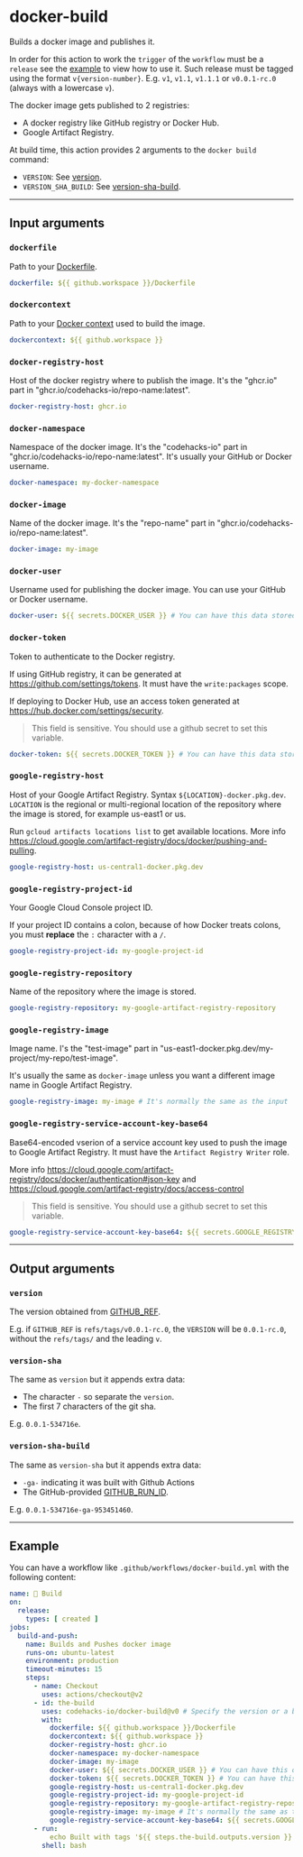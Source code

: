 # docker-build

Builds a docker image and publishes it.

In order for this action to work the `trigger` of the `workflow` must be a `release` see the [example](#example) to view how to use it. Such release must be tagged using the format `v{version-number}`. E.g. `v1`, `v1.1`, `v1.1.1` or `v0.0.1-rc.0` (always with a lowercase `v`).

The docker image gets published to 2 registries:

- A docker registry like GitHub registry or Docker Hub.
- Google Artifact Registry.

At build time, this action provides 2 arguments to the `docker build` command:
- `VERSION`: See [version](#version).
- `VERSION_SHA_BUILD`: See [version-sha-build](#version-sha-build).

-----

## Input arguments

### `dockerfile`

Path to your [Dockerfile](https://docs.docker.com/engine/reference/builder).

```yml
dockerfile: ${{ github.workspace }}/Dockerfile
```

### `dockercontext`

Path to your [Docker context](https://docs.docker.com/engine/context/working-with-contexts) used to build the image.

```yml
dockercontext: ${{ github.workspace }}
```

### `docker-registry-host`

Host of the docker registry where to publish the image. It's the "ghcr.io" part in "ghcr.io/codehacks-io/repo-name:latest".

```yml
docker-registry-host: ghcr.io
```

### `docker-namespace`

Namespace of the docker image. It's the "codehacks-io" part in "ghcr.io/codehacks-io/repo-name:latest". It's usually your GitHub or Docker username.

```yml
docker-namespace: my-docker-namespace
```

### `docker-image`

Name of the docker image. It's the "repo-name" part in "ghcr.io/codehacks-io/repo-name:latest".

```yml
docker-image: my-image
```

### `docker-user`

Username used for publishing the docker image. You can use your GitHub or Docker username.

```yml
docker-user: ${{ secrets.DOCKER_USER }} # You can have this data stored in any other secret.
```

### `docker-token`

Token to authenticate to the Docker registry.

If using GitHub registry, it can be generated at https://github.com/settings/tokens. It must have the `write:packages` scope.

If deploying to Docker Hub, use an access token generated at https://hub.docker.com/settings/security.

> This field is sensitive. You should use a github secret to set this variable.

```yml
docker-token: ${{ secrets.DOCKER_TOKEN }} # You can have this data stored in any other secret.
```

### `google-registry-host`

Host of your Google Artifact Registry. Syntax `${LOCATION}-docker.pkg.dev`. `LOCATION` is the regional or multi-regional location of the repository where the image is stored, for example us-east1 or us.

Run `gcloud artifacts locations list` to get available locations. More info https://cloud.google.com/artifact-registry/docs/docker/pushing-and-pulling.

```yml
google-registry-host: us-central1-docker.pkg.dev
```

### `google-registry-project-id`

Your Google Cloud Console project ID.

If your project ID contains a colon, because of how Docker treats colons, you must **replace** the `:` character with a `/`.

```yml
google-registry-project-id: my-google-project-id
```

### `google-registry-repository`

Name of the repository where the image is stored.

```yml
google-registry-repository: my-google-artifact-registry-repository
```

### `google-registry-image`

Image name. I's the "test-image" part in "us-east1-docker.pkg.dev/my-project/my-repo/test-image".

It's usually the same as `docker-image` unless you want a different image name in Google Artifact Registry.

```yml
google-registry-image: my-image # It's normally the same as the input `docker-image`.
```

### `google-registry-service-account-key-base64`

Base64-encoded vserion of a service account key used to push the image to Google Artifact Registry. It must have the `Artifact Registry Writer` role.

More info https://cloud.google.com/artifact-registry/docs/docker/authentication#json-key and https://cloud.google.com/artifact-registry/docs/access-control

> This field is sensitive. You should use a github secret to set this variable.

```yml
google-registry-service-account-key-base64: ${{ secrets.GOOGLE_REGISTRY_SERVICE_ACCOUNT_KEY_BASE64 }} # You can have this data stored in any other secret.
```

-----

## Output arguments

### `version`

The version obtained from [GITHUB_REF](https://docs.github.com/en/actions/learn-github-actions/environment-variables#default-environment-variables).

E.g. if `GITHUB_REF` is `refs/tags/v0.0.1-rc.0`, the `VERSION` will be `0.0.1-rc.0`, without the `refs/tags/` and the leading `v`.

### `version-sha`

The same as `version` but it appends extra data:

- The character `-` so separate the `version`.
- The first 7 characters of the git sha.

E.g. `0.0.1-534716e`.

### `version-sha-build`

The same as `version-sha` but it appends extra data:

- `-ga-` indicating it was built with Github Actions
- The GitHub-provided [GITHUB_RUN_ID](https://docs.github.com/en/actions/learn-github-actions/environment-variables#default-environment-variables).

E.g. `0.0.1-534716e-ga-953451460`.

-----

## Example

You can have a workflow like `.github/workflows/docker-build.yml` with the following content:

```yml
name: 🐳 Build
on:
  release:
    types: [ created ]
jobs:
  build-and-push:
    name: Builds and Pushes docker image
    runs-on: ubuntu-latest
    environment: production
    timeout-minutes: 15
    steps:
      - name: Checkout
        uses: actions/checkout@v2
      - id: the-build
        uses: codehacks-io/docker-build@v0 # Specify the version or a branch to use.
        with:
          dockerfile: ${{ github.workspace }}/Dockerfile
          dockercontext: ${{ github.workspace }}
          docker-registry-host: ghcr.io
          docker-namespace: my-docker-namespace
          docker-image: my-image
          docker-user: ${{ secrets.DOCKER_USER }} # You can have this data stored in any other secret.
          docker-token: ${{ secrets.DOCKER_TOKEN }} # You can have this data stored in any other secret.
          google-registry-host: us-central1-docker.pkg.dev
          google-registry-project-id: my-google-project-id
          google-registry-repository: my-google-artifact-registry-repository
          google-registry-image: my-image # It's normally the same as the input `docker-image`.
          google-registry-service-account-key-base64: ${{ secrets.GOOGLE_REGISTRY_SERVICE_ACCOUNT_KEY_BASE64 }} # You can have this data stored in any other secret.
      - run:
          echo Built with tags '${{ steps.the-build.outputs.version }}', '${{ steps.the-build.outputs.version-sha }}' and '${{ steps.the-build.outputs.version-sha-build }}'.
        shell: bash

```
